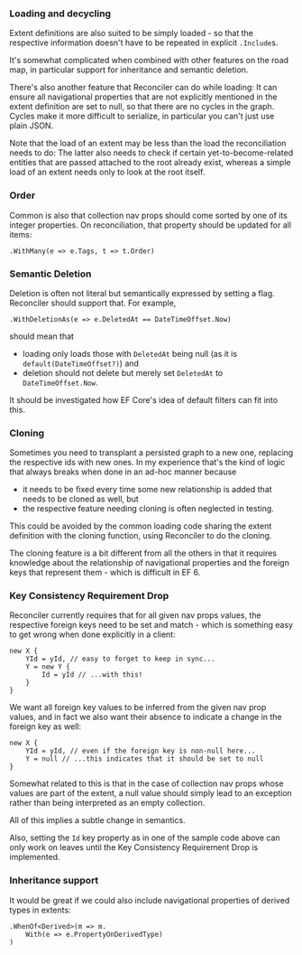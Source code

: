 ### Loading and decycling

Extent definitions are also suited to be simply loaded - so that the respective information doesn't have to be repeated in explicit `.Include`s.

It's somewhat complicated when combined with other features on the road map, in particular support for inheritance and semantic deletion.

There's also another feature that Reconciler can do while loading: It can ensure all navigational properties that are not explicitly mentioned in the extent definition are set to null, so that there are no cycles in the graph. Cycles make it more difficult to serialize, in particular you can't just use plain JSON.

Note that the load of an extent may be less than the load the reconciliation needs to do: The latter also needs to check if certain yet-to-become-related entities that are passed attached to the root already exist, whereas a simple load of an extent needs only to look at the root itself.

### Order

Common is also that collection nav props should come sorted by one of its integer properties. On reconciliation, that property should be updated for all items:

    .WithMany(e => e.Tags, t => t.Order)

### Semantic Deletion

Deletion is often not literal but semantically expressed by setting a flag. Reconciler should support that. For example,

    .WithDeletionAs(e => e.DeletedAt == DateTimeOffset.Now)

should mean that

* loading only loads those with `DeletedAt` being null (as it is `default(DateTimeOffset?)`) and
* deletion should not delete but merely set `DeletedAt` to `DateTimeOffset.Now`.

It should be investigated how EF Core's idea of default filters can fit into this.

### Cloning

Sometimes you need to transplant a persisted graph to a new one, replacing the respective ids with new ones. In my experience that's the kind of logic that always breaks when done in an ad-hoc manner because

* it needs to be fixed every time some new relationship is added that needs to be cloned as well, but
* the respective feature needing cloning is often neglected in testing.

This could be avoided by the common loading code sharing the extent definition with the cloning function, using Reconciler to do the cloning.

The cloning feature is a bit different from all the others in that it requires knowledge about the relationship of navigational properties and the foreign keys that represent them - which is difficult in EF 6.

### Key Consistency Requirement Drop

Reconciler currently requires that for all given nav props values, the respective foreign keys need to be set and match - which is something easy to get wrong when done explicitly in a client:

```
new X {
    YId = yId, // easy to forget to keep in sync...
    Y = new Y {
        Id = yId // ...with this!
    }
}
```

We want all foreign key values to be inferred from the given nav prop values, and in fact we also want their absence to indicate a change in the foreign key as well:

```
new X {
    YId = yId, // even if the foreign key is non-null here...
    Y = null // ...this indicates that it should be set to null
}
```

Somewhat related to this is that in the case of collection nav props whose values are part of the extent, a null value should simply lead to an exception rather than being interpreted as an empty collection.

All of this implies a subtle change in semantics.

Also, setting the `Id` key property as in one of the sample code above can only work on leaves until the Key Consistency Requirement Drop is implemented.

### Inheritance support

It would be great if we could also include navigational properties of derived types in extents:

    .WhenOf<Derived>(m => m.
        With(e => e.PropertyOnDerivedType)
    )
